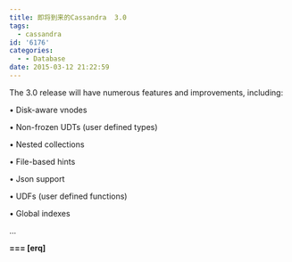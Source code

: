```yaml
---
title: 即将到来的Cassandra  3.0
tags:
  - cassandra
id: '6176'
categories:
  - - Database
date: 2015-03-12 21:22:59
---
```



<!-- more -->
The 3.0 release will have numerous features and improvements, including:

• Disk-aware vnodes

• Non-frozen UDTs (user defined types)

• Nested collections

• File-based hints

• Json support

• UDFs (user defined functions)

• Global indexes

...

**\===
\[erq\]**